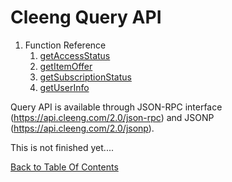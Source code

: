 Cleeng Query API
================

1. Function Reference
    1. [getAccessStatus](wiki/Reference/Query%20API/Functions/getAccessStatus)
    2. [getItemOffer](wiki/Reference/Query%20API/Functions/getItemOffer)
    3. [getSubscriptionStatus](wiki/Reference/Query%20API/Functions/getSubscriptionStatus)
    4. [getUserInfo](wiki/Reference/Query%20API/Functions/getUserInfo)

Query API is available through JSON-RPC interface (https://api.cleeng.com/2.0/json-rpc)
and JSONP (https://api.cleeng.com/2.0/jsonp).

This is not finished yet....

[Back to Table Of Contents](wiki/Reference)
